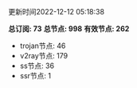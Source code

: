 更新时间2022-12-12 05:18:38

**总订阅: 73**
**总节点: 998**
**有效节点: 262**
- trojan节点: 46
- v2ray节点: 179
- ss节点: 36
- ssr节点: 1
